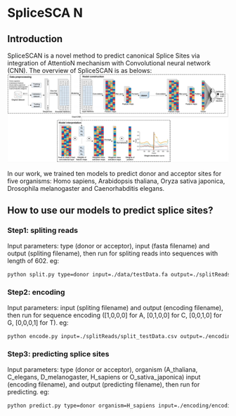 # SpliceSCA N

## Introduction
SpliceSCAN is a novel method to predict canonical Splice Sites via integration of AttentioN mechanism with Convolutional neural network (CNN). The overview of SpliceSCAN is as belows:
![image-20221129195330423](./img/overview.png)

In our work, we trained ten models to predict donor and acceptor sites for five organisms: Homo sapiens, Arabidopsis thaliana, Oryza sativa japonica, Drosophila melanogaster and Caenorhabditis elegans.

## How to use our models to predict splice sites?
### Step1: spliting reads

Input parameters: type (donor or acceptor), input (fasta filename) and output (spliting filename), then run for spliting reads into sequences with length of 602. eg:

```bash
python split.py type=donor input=./data/testData.fa output=./splitReads/split_testData.csv
```

### Step2: encoding

Input parameters: input (spliting filename) and output (encoding filename), then run for sequence encoding ([1,0,0,0] for A, [0,1,0,0] for C, [0,0,1,0] for G, [0,0,0,1] for T). eg:

```bash
python encode.py input=./splitReads/split_testData.csv output=./encoding/encoding_testData.csv
```

### Step3: predicting splice sites

Input parameters: type (donor or acceptor), organism (A_thaliana, C_elegans, D_melanogaster, H_sapiens or O_sativa_japonica) input (encoding filename), and output (predicting filename), then run for predicting. eg:

```bash
python predict.py type=donor organism=H_sapiens input=./encoding/encoding_testData.csv output=./predictResults/predict_testData.csv
```